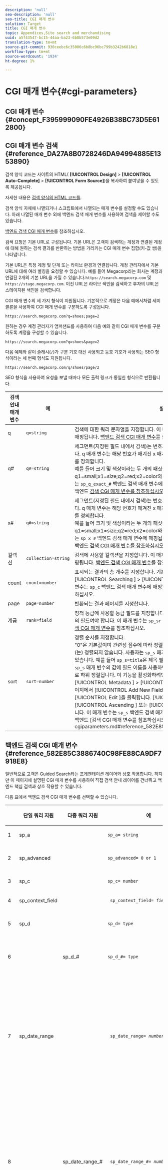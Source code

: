```yaml
---
description: 'null'
seo-description: 'null'
seo-title: CGI 매개 변수
solution: Target
title: CGI 매개 변수
topic: Appendices,Site search and merchandising
uuid: a5f43547-bc15-44aa-ba23-6b8b573e09d2
translation-type: tm+mt
source-git-commit: 930ceebc6c35006c6b8bc96bc799b3242b6818e1
workflow-type: tm+mt
source-wordcount: '1934'
ht-degree: 1%

---
```



# CGI 매개 변수{#cgi-parameters}

## CGI 매개 변수 {#concept_F395999090FE4926B38BC73D5E612800}

## CGI 매개 변수 검색 {#reference_DA27A8B0728246DA94994885E1353890}

검색 양식 코드는 사이트의 HTML( **[!UICONTROL Design]** > **[!UICONTROL Auto-Complete]** > **[!UICONTROL Form Source]**)을 복사하여 붙여넣을 수 있도록 제공됩니다.

자세한 내용은 [검색 양식의 HTML 코드를](../c-about-auto-complete.md#task_A3A01EA800F24C0AA33902387E0362C7).

검색 양식 자체에 나열되거나 스크립트에서 나열되는 매개 변수를 설정할 수도 있습니다. 아래 나열된 매개 변수 외에 백엔드 검색 매개 변수를 사용하여 검색을 제어할 수도 있습니다.

[백엔드 검색 CGI 매개 변수](../c-appendices/c-cgiparameters.md#reference_582E85C3886740C98FE88CA9DF7918E8)를 참조하십시오.

검색 요청은 기본 URL로 구성됩니다. 기본 URL은 고객이 검색하는 계정과 연결된 계정에 대해 원하는 검색 결과를 반환하는 방법을 가리키는 CGI 매개 변수 집합(키-값 쌍)을 나타냅니다.

기본 URL은 특정 계정 및 단계 또는 라이브 환경과 연결됩니다. 계정 관리자에서 기본 URL에 대해 여러 별칭을 요청할 수 있습니다. 예를 들어 Megacorp라는 회사는 계정과 연결된 2개의 기본 URL을 가질 수 있습니다.`https://search.megacorp.com` 및 `https://stage.megacorp.com`. 이전 URL은 라이브 색인을 검색하고 후자의 URL은 스테이지된 색인을 검색합니다.

CGI 매개 변수의 세 가지 형식이 지원됩니다. 기본적으로 계정은 다음 예에서처럼 세미콜론을 사용하여 CGI 매개 변수를 구분하도록 구성됩니다.

`https://search.megacorp.com?q=shoes;page=2`

원하는 경우 계정 관리자가 앰퍼샌드를 사용하여 다음 예와 같이 CGI 매개 변수를 구분하도록 계정을 구성할 수 있습니다.

`https://search.megacorp.com?q=shoes&page=2`

다음 예제와 같이 슬래시(`/`)가 구분 기호 대신 사용되고 등호 기호가 사용되는 SEO 형식이라는 세 번째 형식도 지원됩니다.

`https://search.megacorp.com/q/shoes/page/2`

SEO 형식을 사용하여 요청을 보낼 때마다 모든 출력 링크가 동일한 형식으로 반환됩니다.

| 검색 안내 매개 변수 | 예 | 설명 |
|--- |--- |--- |
| q | `q=string` | 검색에 대한 쿼리 문자열을 지정합니다. 이 매개 변수는 `sp_q` 백엔드 검색 매개 변수에 매핑됩니다.  [백엔드 검색 CGI 매개 변수](../c-appendices/c-cgiparameters.md#reference_582E85C3886740C98FE88CA9DF7918E8)를 참조하십시오. |
| q# | `q#=string` | 세그먼트(지정된 필드 내에서 검색)는 번호가 매겨진 q 및 x 매개 변수를 통해 수행됩니다.  q 매개 변수는 해당 번호가 매겨진 x 매개 변수로 표현되는 패싯에서 검색하는 용어를 정의합니다.<br>예를 들어 크기 및 색상이라는 두 개의 패싯이 있는 경우 q1=small;x1=size;q2=red;x2=color와 같은 요소를 가질 수 있습니다.  이 매개 변수는 `sp_q_exact_#` 백엔드 검색 매개 변수에 매핑됩니다.  <br>백엔드  [검색 CGI 매개 변수를 참조하십시오](../c-appendices/c-cgiparameters.md#reference_582E85C3886740C98FE88CA9DF7918E8). |
| x# | `q#=string` | 세그먼트(지정된 필드 내에서 검색)는 번호가 매겨진 q 및 x 매개 변수를 통해 수행됩니다.  q 매개 변수는 해당 번호가 매겨진 x 매개 변수로 표현되는 패싯에서 검색하는 용어를 정의합니다. <br>예를 들어 크기 및 색상이라는 두 개의 패싯이 있는 경우 q1=small;x1=size;q2=red;x2=color와 같은 요소를 가질 수 있습니다.  이 매개 변수는 `sp_x_#` 백엔드 검색 매개 변수에 매핑됩니다.  <br>백엔드  [검색 CGI 매개 변수를 참조하십시오](../c-appendices/c-cgiparameters.md#reference_582E85C3886740C98FE88CA9DF7918E8). |
| 컬렉션 | `collection=string` | 검색에 사용할 컬렉션을 지정합니다.  이 매개 변수는 `sp_k` 백엔드 검색 매개 변수에 매핑됩니다.  [백엔드 검색 CGI 매개 변수](../c-appendices/c-cgiparameters.md#reference_582E85C3886740C98FE88CA9DF7918E8)를 참조하십시오. |
| count | `count=number` | 표시되는 결과의 총 개수를 지정합니다.  기본값은 [!UICONTROL Settings ] > [!UICONTROL Searching ] > [!UICONTROL Searches ]에 정의됩니다..  이 매개 변수는 `sp_c` 백엔드 검색 매개 변수에 매핑됩니다.  [백엔드 검색 CGI 매개 변수](../c-appendices/c-cgiparameters.md#reference_582E85C3886740C98FE88CA9DF7918E8)를 참조하십시오. |
| page | `page=number` | 반환되는 결과 페이지를 지정합니다. |
| 계급 | `rank=field` | 정적 등급에 사용할 등급 필드를 지정합니다.  필드는 0보다 큰 관련성이 있는 등급 유형의 필드여야 합니다.  이 매개 변수는 `sp_sr` 백엔드 매개 변수에 매핑됩니다.  [백엔드 검색 CGI 매개 변수](../c-appendices/c-cgiparameters.md#reference_582E85C3886740C98FE88CA9DF7918E8)를 참조하십시오. |
| sort | `sort=number` | 정렬 순서를 지정합니다.<br>&quot;0&quot;은 기본값이며 관련성 점수에 따라 정렬합니다.&quot;1&quot;은 날짜별로 정렬합니다.&quot;-1&quot;은(는) 정렬되지 않습니다.  사용자는 `sp_s` 매개 변수의 값에 대한 필드 이름을 지정할 수 있습니다.  예를 들어 `sp_s=title`은 제목 필드에 포함된 값에 따라 결과를 정렬합니다. ` sp_s ` 매개 변수의 값에 필드 이름을 사용하면 해당 필드별로 결과가 정렬되고 관련성별로 하위 정렬됩니다.  이 기능을 활성화하려면 [!UICONTROL Settings ] > [!UICONTROL Metadata ] > [!UICONTROL Definitions ]를 클릭합니다. 정의 페이지에서 [!UICONTROL Add New Field ]을 클릭하거나 특정 필드 이름에 대해 [!UICONTROL Edit ]을 클릭합니다. [!UICONTROL Sorting ] 드롭다운 목록에서 [!UICONTROL Ascending ] 또는 [!UICONTROL Descending ] 중 하나를 선택합니다. 이 매개 변수는 `sp_s` 백엔드 검색 매개 변수에 매핑됩니다. <br>백엔드  [검색 CGI 매개 변수를 참조하십시오].(../c-appendices/c-cgiparameters.md#reference_582E85C3886740C98FE88CA9DF7918E8). |

## 백엔드 검색 CGI 매개 변수 {#reference_582E85C3886740C98FE88CA9DF7918E8}

일반적으로 고객은 Guided Search라는 프레젠테이션 레이어와 상호 작용합니다. 하지만 이 페이지에 설명된 CGI 매개 변수를 사용하여 직접 검색 안내 레이어를 건너뛰고 백엔드 핵심 검색과 상호 작용할 수 있습니다.

다음 표에서 백엔드 검색 CGI 매개 변수를 선택할 수 있습니다.
<table> 
 <thead> 
  <tr> 
   <th colname="col1" class="entry"> </th> 
   <th colname="col2" class="entry"> <p>단일 쿼리 지원 </p> </th> 
   <th colname="col03" class="entry"> <p>다중 쿼리 지원 </p> </th> 
   <th colname="col3" class="entry"> <p>예 </p> </th> 
   <th colname="col4" class="entry"> <p>설명 </p> </th> 
  </tr> 
 </thead>
 <tbody> 
  <tr> 
   <td colname="col1"> <p>1 </p> </td> 
   <td colname="col2"> <p>sp_a </p> </td> 
   <td colname="col03"> <p> </p> </td> 
   <td colname="col3"> <p> <code>sp_a= string </code> </p> </td> 
   <td colname="col4"> <p>계정 번호 문자열을 지정합니다. 이 매개 변수는 필수이며 올바른 계정 번호 문자열이어야 합니다. <span class="uicontrol"> 설정 </span> &gt; <span class="uicontrol"> 계정 옵션 </span> &gt; <span class="uicontrol"> 계정 설정 </span>에서 계정 번호 문자열을 찾을 수 있습니다. </p> </td> 
  </tr> 
  <tr> 
   <td colname="col1"> <p>2 </p> </td> 
   <td colname="col2"> <p>sp_advanced </p> </td> 
   <td colname="col03"> <p> </p> </td> 
   <td colname="col3"> <p> <code>sp_advanced= 0 or 1 </code> </p> </td> 
   <td colname="col4"> <p><code>sp_advanced=1 </code>이(가) 쿼리와 함께 제출되면 검색 템플릿의 <code>&lt;search-if-advanced&gt; </code> 태그와 <code>&lt;/search-if-advanced&gt; </code> 태그 사이의 모든 코드가 검색 양식에 사용됩니다. <code>&lt;search-if-not-advanced&gt; </code> 태그와 <code>&lt;/search-if-not-advanced&gt; </code> 태그 사이의 모든 코드는 무시됩니다. <code>sp_advanced=0 </code>(또는 다른 값)이 제출되면 &lt;search-if-advanced&gt; 템플릿 블록이 무시되고 &lt;search-if-not-advanced&gt; 템플릿 블록이 사용됩니다. </p> </td> 
  </tr> 
  <tr> 
   <td colname="col1"> <p>3 </p> </td> 
   <td colname="col2"> <p>sp_c </p> </td> 
   <td colname="col03"> <p> </p> </td> 
   <td colname="col3"> <p> <code>sp_c= number </code> </p> </td> 
   <td colname="col4"> <p>표시할 결과의 총 개수를 지정합니다. 기본값은 10입니다. </p> </td> 
  </tr> 
  <tr> 
   <td colname="col1"> <p>4 </p> </td> 
   <td colname="col2"> <p>sp_context_field </p> </td> 
   <td colname="col03"> <p> </p> </td> 
   <td colname="col3"> <p> <code> sp_context_field= <i>field</i> </code> </p> </td> 
   <td colname="col4"> <p>주어진 필드에 대한 컨텍스트 정보를 수집합니다. 수집된 정보는 <code>&lt;search-context&gt; </code> 템플릿 태그를 통해 검색 결과로 출력됩니다. 기본값은 <code>body </code>입니다. </p> </td> 
  </tr> 
  <tr> 
   <td colname="col1"> <p>5 </p> </td> 
   <td colname="col2"> <p>sp_d </p> </td> 
   <td colname="col03"> <p> </p> </td> 
   <td colname="col3"> <p> <code>sp_d= type </code> </p> </td> 
   <td colname="col4"> <p>수행할 날짜 범위 검색 유형을 지정합니다. 유형에 사용할 수 있는 값은 모두 있습니다. 즉, 날짜 범위 검색, 사용자 지정을 수행하지 않습니다. 즉, <code>sp_date_range </code> 값을 사용하여 검색할 날짜와 특정 날짜를 결정해야 합니다. 즉, <code>sp_start_day </code>, <code>sp_start_month </code>, <code>sp_start_year </code>, <code>sp_end_day </code>, <code>sp_end_month </code> 및 <code>sp_end_year </code>의 값이 검색할 날짜 범위를 결정하는 데 사용됨을 나타냅니다. <code>sp_d </code> 은 검색 양식에 사용자 지정 범위(예:)로 또는 특정 시작 및 종료 날짜 범위로 검색할 수 있는 옵션이 포함되어 있는 경우에만  <code>sp_date_range </code>필요합니다. </p> </td> 
  </tr> 
  <tr> 
   <td colname="col1"> <p>6 </p> </td> 
   <td colname="col2"> <p> </p> </td> 
   <td colname="col03"> <p> sp_d_# </p> </td> 
   <td colname="col3"> <p> <code>sp_d_#= type </code> </p> </td> 
   <td colname="col4"> <p>해당 <code>sp_q_# </code> 쿼리에 대해 검색할 날짜 범위 유형을 지정합니다. "#"은(는) 1에서 16 사이의 숫자로 대체됩니다(예: <code>sp_d_8 </code>, 번호가 매겨진 쿼리 <code>sp_q_8 </code>)에 적용됩니다.) </p> <p><code>type </code>을(를) 원하는 대로 설정할 수 있습니다. 즉, 날짜 범위 검색, 사용자 지정을 수행하지 않습니다. 즉, <code>sp_date_range_# </code> 값이 검색할 날짜와 특정 날짜를 결정하는 데 사용됨을 나타내고, <code>sp_q_min_day_# </code>, <code>sp_q_min_month_# </code>, <code>sp_q_min_year_# </code>, <code>sp_q_max_day_# </code>, <code>sp_q_max_month_# </code> 및 <code>sp_q_max_year_# </code>의 값을 사용하여 날짜 범위를 결정합니다. <code>sp_d_# </code>의 사용은 검색 양식에 사용자 지정 범위(예: <code>sp_date_range_# </code>) 또는 특정 시작 및 종료 날짜 범위로 검색하는 옵션이 포함되어 있는 경우에만 필요합니다. </p> </td> 
  </tr> 
  <tr> 
   <td colname="col1"> <p>7 </p> </td> 
   <td colname="col2"> <p>sp_date_range </p> </td> 
   <td colname="col03"> <p> </p> </td> 
   <td colname="col3"> <p> <code> sp_date_range= <i>number</i> </code> </p> </td> 
   <td colname="col4"> <p>검색에 적용할 사전 정의된 날짜 범위를 지정합니다. 0보다 크거나 같은 값은 오늘 이전에 검색할 일 수를 지정합니다. 예를 들어 "0"의 값은 "today"를, "1"의 값은 "today and yesterday"를, "30"의 값은 "최근 30일 이내"를 지정합니다. </p> <p>0 아래의 값은 다음과 같이 사용자 지정 범위를 지정합니다. </p> <p>-1 = "없음"으로, 날짜 범위를 지정하지 않는 것과 같습니다. </p> <p>-2 = "이번 주" - 현재 주의 일요일부터 토요일까지 검색합니다. </p> <p>-3 = "지난 주"로, 현재 주 이전 주의 일요일부터 토요일까지 검색합니다. </p> <p>-4 = "이번 달"이며 현재 달 내의 날짜를 검색합니다. </p> <p>-5 = "지난 달"이며 현재 월 이전 달 내의 날짜를 검색합니다. </p> <p>-6 = "올해"로, 현재 연도 내의 날짜를 검색합니다. </p> <p>-7 = "지난 해"로, 현재 연도 이전 년 내의 날짜를 검색합니다. </p> </td> 
  </tr> 
  <tr> 
   <td colname="col1"> <p>8 </p> </td> 
   <td colname="col2"> <p> </p> </td> 
   <td colname="col03"> <p>sp_date_range_# </p> </td> 
   <td colname="col3"> <p> <code> sp_date_range_#= <i>number</i> </code> </p> </td> 
   <td colname="col4"> <p>해당 <code>sp_q_# </code> 쿼리에 적용할 사전 정의된 날짜 범위를 지정합니다. "#"은(는) 1에서 16 사이의 숫자로 대체됩니다(예: <code>sp_date_range_8 </code>, 번호가 매겨진 쿼리 <code>sp_q_8 </code>)에 적용됩니다.) </p> <p>0보다 크거나 같은 값은 오늘 이전에 검색할 일 수를 지정합니다. 예를 들어 0의 값은 오늘 값을 지정합니다.값 1은 오늘 및 어제 지정합니다.값이 30이면 지난 30일 이내에 지정되는 등 </p> <p>0 아래의 값은 다음과 같이 사용자 지정 범위를 지정합니다. </p> <p>-1 = "없음"으로, 날짜 범위를 지정하지 않는 것과 같습니다. </p> <p>-2 = "이번 주" - 현재 주의 일요일부터 토요일까지 검색합니다. </p> <p>-3 = "지난 주"로, 현재 주 이전 주의 일요일부터 토요일까지 검색합니다. </p> <p>-4 = "이번 달"이며 현재 달 내의 날짜를 검색합니다. </p> <p>-5 = "지난 달"이며 현재 월 이전 달 내의 날짜를 검색합니다. </p> <p>-6 = "올해"로, 현재 연도 내의 날짜를 검색합니다. </p> <p>-7 = "지난 해"로, 현재 연도 이전 년 내의 날짜를 검색합니다. </p> </td> 
  </tr> 
  <tr> 
   <td colname="col1"> <p>9 </p> </td> 
   <td colname="col2"> <p>sp_dedupe_field </p> </td> 
   <td colname="col03"> <p> </p> </td> 
   <td colname="col3"> <p> <code> sp_dedupe_field= <i>fieldname</i> </code> </p> </td> 
   <td colname="col4"> <p>검색 결과를 중복 해제할 단일 필드를 지정합니다. 해당 필드의 중복 결과는 모두 검색 결과에서 제거됩니다. 예를 들어 <code>sp_dedupe_field=title </code>의 경우 지정된 제목에 대한 상위 결과만 검색 결과에 표시됩니다(두 개의 결과에 동일한 제목 필드 컨텐츠가 없는 경우). 다중 값(허용 목록) 유형 필드의 경우 전체 필드 내용이 비교에 사용됩니다. 하나의 필드만 지정할 수 있습니다. 필드 이름에 "테이블 한정자"를 사용할 수 없습니다. </p> </td> 
  </tr> 
  <tr> 
   <td colname="col1"> <p>10 </p> </td> 
   <td colname="col2"> <p>sp_e </p> </td> 
   <td colname="col03"> <p> </p> </td> 
   <td colname="col3"> <p> <code>sp_e= number </code> </p> </td> 
   <td colname="col4"> <p>쿼리 문자열에서 문자 수가 넘는 모든 단어에 대해 자동 와일드카드 확장을 적용하도록 지정합니다. 즉, <code>sp_e=5 </code>은 "query" 또는 "number"와 같이 5자 이상의 단어가 와일드카드 문자 '*'로 확장되도록 지정하여 "query*" 또는 "number*"를 검색하는 것과 동일한 검색을 수행합니다. 문자 수가 적은 단어는 확장되지 않으므로 "word"에 대한 검색에는 자동 와일드카드 확장이 없습니다. </p> </td> 
  </tr> 
  <tr> 
   <td colname="col1"> <p>11 </p> </td> 
   <td colname="col2"> <p> </p> </td> 
   <td colname="col03"> <p> sp_e_# </p> </td> 
   <td colname="col3"> <p> <code>sp_e_#= number </code> </p> </td> 
   <td colname="col4"> <p>문자 수가 많은 해당 <code>sp_q_# </code> 쿼리 문자열에서 모든 단어에 대해 자동 와일드카드 확장을 적용하도록 지정합니다. 즉, <code>sp_e_2=5 </code>은 "query" 또는 "number"와 같이 <code>sp_q_2 </code> 쿼리 문자열에 5개 이상의 문자가 있는 단어가 와일드카드 문자 ' <code>* </code>'로 확장되도록 지정하여 "query*" 또는 "number*"를 검색하는 것과 동일한 검색을 수행합니다. 문자 수가 적은 단어는 확장되지 않으므로 <code>sp_q_2 </code>의 "word"에 대한 검색에는 자동 와일드카드 확장이 없습니다. </p> </td> 
  </tr> 
  <tr> 
   <td colname="col1"> <p>12 </p> </td> 
   <td colname="col2"> <p>sp_end_day, sp_end_month, sp_end_year </p> </td> 
   <td colname="col03"> <p> </p> </td> 
   <td colname="col3"> <p> <code> sp_end_day= <i>number</i>,sp_end_month= <i>number</i>, sp_end_year= <i>number</i> </code> </p> </td> 
   <td colname="col4"> <p>이 값의 트리플트는 검색에 대한 종료 날짜 범위를 지정하며 세트로 제공해야 합니다. </p> </td> 
  </tr> 
  <tr> 
   <td colname="col1"> <p>13 </p> </td> 
   <td colname="col2"> <p>sp_f </p> </td> 
   <td colname="col03"> <p> </p> </td> 
   <td colname="col3"> <p> <code>sp_f= string </code> </p> </td> 
   <td colname="col4"> <p>쿼리 매개 변수 문자열(예: <code>sp_q </code>)의 문자 집합을 지정합니다. 이 문자열은 항상 검색 양식이 포함된 페이지의 문자 집합과 일치해야 합니다. </p> </td> 
  </tr> 
  <tr> 
   <td colname="col1"> <p>14 </p> </td> 
   <td colname="col2"> <p>sp_field_table </p> </td> 
   <td colname="col03"> <p> </p> </td> 
   <td colname="col3"> <p> <code> sp_field_ table=table: field,field... </code> </p> </td> 
   <td colname="col4"> <p>지정된 필드로 구성된 논리 데이터 테이블을 정의합니다. 예를 들어 "color", "size" 및 "price" 필드로 구성된 "items"라는 테이블이 다음과 같이 정의됩니다. </p> <p> <code>sp_field_table=items:color,size,price </code> </p> <p>논리 테이블은 <span class="uicontrol"> 설정 </span> &gt; <span class="uicontrol"> 메타데이터 </span> &gt; <span class="uicontrol"> 정의 </span>에서 "허용 목록"을 선택한 필드와 함께 가장 유용합니다. 필드 이름을 값으로 사용하는 모든 CGI 매개 변수 및 템플릿 태그는 선택적으로 "." 뒤에 오는 테이블 이름을 지정할 수 있습니다. 필드 이름 앞(예: <code>sp_x_1=tablename.fieldname </code>). </p> <p>예를 들어, "large" 크기의 하나 이상의 "red" 항목이 포함된 문서(항목이 메타데이터의 병렬 행으로 표현되는 경우)를 검색하려면 다음을 사용할 수 있습니다. </p> <p> <code> sp_q_exact_1=red&amp;sp_x_1=items.color&amp; sp_q_exact_2=large&amp;sp_x_2=items.size&amp;sp_field_table=items:color,size,price </code> </p> </td> 
  </tr> 
  <tr> 
   <td colname="col1"> <p>15 </p> </td> 
   <td colname="col2"> sp_i </td> 
   <td colname="col03"> <p> </p> </td> 
   <td colname="col3"> <p> </p></td><td colname="col4"><p></p><p></p><p><code>sp_i=1 </code><code>sp_i=2 </code></p></td></tr><tr><td colname="col1"><p></p></td><td colname="col2"><p></p></td><td colname="col03"><p></p></td><td colname="col3"><p><code>sp_k= string </code></p></td><td colname="col4"><p></p><p></p></td></tr><tr><td colname="col1"><p></p></td><td colname="col2"><p></p></td><td colname="col03"><p></p></td><td colname="col3"><p><code>sp_l= string </code></p></td><td colname="col4"><p><code>sp_q </code><code>string </code></p></td></tr><tr><td colname="col1"><p></p></td><td colname="col2"><p></p></td><td colname="col03"><p></p></td><td colname="col3"><p><code>sp_literal= 0 or 1 </code></p></td><td colname="col4"><p><code>sp_literal=1 </code></p><p><code>sp_literal=0 </code></p><p></p></td></tr><tr><td colname="col1"><p></p></td><td colname="col2"><p></p></td><td colname="col03"><p></p></td><td colname="col3"><p><code>sp_m= number </code></p></td><td colname="col4"><p></p></td></tr><tr><td colname="col1"><p></p></td><td colname="col2"><p></p></td><td colname="col03"><p></p></td><td colname="col3"><p><code>sp_n= number </code></p></td><td colname="col4"><p></p></td></tr><tr><td colname="col1"><p></p></td><td colname="col2"><p></p></td><td colname="col03"><p></p></td><td colname="col3"><p><code>sp_not_found_page= url </code></p></td><td colname="col4"><p></p></td></tr><tr><td colname="col1"><p></p></td><td colname="col2"><p></p></td><td colname="col03"><p></p></td><td colname="col3"><p><code>sp_p= any/all/phrase </code></p></td><td colname="col4"><p><code>any </code><code>all </code><code>phrase </code></p><p><code>phrase </code><code>all </code><code>sp_p </code></p><p></p><p></p><p><code>sp_p </code></p><p></p></td></tr><tr><td colname="col1"><p></p></td><td colname="col2"><p></p></td><td colname="col03"><p></p></td><td colname="col3"><p><code>sp_p_#= any/all/phrase </code></p></td><td colname="col4"><p><code>sp_q_# </code><code>sp_p_8 </code><code>sp_q_8 </code><code>any </code><code>all </code><code>phrase </code></p><p><code>all </code><code>phrase </code><code>sp_p_# </code><code>any </code></p></td></tr><tr><td colname="col1"><p></p></td><td colname="col2"><p></p></td><td colname="col03"><p></p></td><td colname="col3"><p><code> sp_pt= <i>exact/equivalent/compatible</i> </code></p></td><td colname="col4"><p><code>exact </code><code>equivalent </code><code>compatible </code><code>sp_p </code><code>exact </code><code>sp_p </code><code>all </code><code>phrase </code><code>equivalent </code><code>sp_pt </code><code>compatible </code></p></td></tr><tr><td colname="col1"><p></p></td><td colname="col2"><p></p></td><td colname="col03"><p></p></td><td colname="col3"><p><code> sp_pt_#= <i>exact/equivalent/compatible</i> </code></p></td><td colname="col4"><p><code>sp_q_# </code><code>sp_p_8 </code><code>sp_q_8 </code><code>exact </code><code>equivalent </code><code>exact </code><code>compatible </code><code>sp_p_# </code><code>exact </code><code>sp_p_# </code><code>equivalent </code><code>sp_pt_# </code><code>compatible </code></p></td></tr><tr><td colname="col1"><p></p></td><td colname="col2"><p></p></td><td colname="col03"><p></p></td><td colname="col3"><p><code>sp_q= string </code></p></td><td colname="col4"><p></p></td></tr><tr><td colname="col1"><p></p></td><td colname="col2"><p></p></td><td colname="col03"><p></p></td><td colname="col3"><p><code>sp_q_#= text </code></p></td><td colname="col4"><p><code>sp_q_# </code><code>sp_q_1 </code><code>sp_q_16 </code></p><p></p><p><code class="syntax html"> Search&nbsp;for:&nbsp;&lt;input&nbsp;type="text"&nbsp;name="sp_q"&nbsp;value="great"&gt; 
      Search&nbsp;for:&nbsp;&lt;input&nbsp;type="text"&nbsp;name="sp_q_1"&nbsp;value="books"&gt; </code></p></td></tr><tr><td colname="col1"><p></p></td><td colname="col2"><p></p></td><td colname="col03"><p></p></td><td colname="col3"><p><code>sp_q_day= integer value </code></p><p><code>sp_q_month= integer value </code></p><p><code>sp_q_year= integer value </code></p><p><code>sp_q_day_#= integer value </code></p><p><code>sp_q_month_#= integer value </code></p><p><code>sp_q_year_#= integer value </code></p></td><td colname="col4"><p><code>sp_q_day </code><code>sp_q_month </code><code>sp_q_year </code><code>sp_q </code></p><p><code># </code><code>sp_q_day_6 </code><code>sp_q_6 </code></p><p><code>PublishDate </code></p><p><code class="syntax html"> &lt;input&nbsp;type="hidden"&nbsp;name="sp_x_1"&nbsp;value="PublishDate"&gt; Search&nbsp;for:&nbsp;&lt;input&nbsp;type="text"&nbsp;name="sp_q"&nbsp;value="orange"&gt;On&nbsp;:&nbsp;&lt;input&nbsp;type="text"&nbsp;name="sp_q_day_1"&nbsp;size="2"&nbsp;value="1"&gt;&nbsp;Day&lt;input&nbsp;type="text"&nbsp;name="sp_q_month_1"&nbsp;size="2"&nbsp;value="1"&gt;&nbsp;Month &lt;input&nbsp;type="text"&nbsp;name="sp_q_year_1"&nbsp;size="4"&nbsp;value="2000"&gt;&nbsp;Year&nbsp; </code></p></td></tr><tr><td colname="col1"><p></p></td><td colname="col2"><p></p></td><td colname="col03"><p></p></td><td colname="col3"><p><code> sp_q_location=<i>latitude/longitude</i> OR <i>areacode</i> OR <i>zipcode</i> </code></p><p><code> sp_q_location_#= <i>latitude/longitude</i> OR <i>areacode</i> OR <i>zipcode</i> </code></p></td><td colname="col4"><p><code>sp_q_location </code><code>sp_q_location_# </code><code># </code></p><p></p><p></p></td></tr><tr><td colname="col1"><p></p></td><td colname="col2"><p></p></td><td colname="col03"><p></p></td><td colname="col3"><p><code> sp_q_max_relevant_distance= <i>value</i> </code></p><p><code> sp_q_max_relevant_distance_#= <i>value</i> </code></p></td><td colname="col4"><p><code>sp_q_max_relevant_distance </code><code>sp_q_max_relevant_distance_# </code><code># </code></p><p><code>sp_q_max_relevant_distance </code></p><p><code>sp_q_max_relevant_distance_# </code></p><p></p></td></tr><tr><td colname="col1"><p></p></td><td colname="col2"><p></p><p></p></td><td colname="col03"><p></p><p></p></td><td colname="col3"><p><code> sp_q_min_day=<i>integer value</i> </code></p><p><code> sp_q_min_month=<i>integer value</i> </code></p><p><code> sp_q_min_year=<i>integer value</i> </code></p><p><code> sp_q_max_day=<i>integer value</i> </code></p><p><code> sp_q_max_month=<i>integer value</i> </code></p><p><code> sp_q_max_year=<i>integer value</i> </code></p><p><code> sp_q_min_day_#=<i>integer value</i> </code></p><p><code> sp_q_min_month_#=<i>integer value</i> </code></p><p><code> sp_q_min_year_#=<i>integer value</i> </code></p><p><code> sp_q_max_day_#=<i>integer value</i> </code></p><p><code> sp_q_max_month_#=<i>integer value</i> </code></p><p><code> sp_q_max_year_#=<i>integer value</i> </code></p></td><td colname="col4"><p><code>sp_q_min_day </code><code>sp_q_min_month </code><code>sp_q_min_year </code><code>sp_q_max_day </code><code>sp_q_max_month </code><code>sp_q </code></p><p><code># </code><code>sp_q_min_day_6 </code><code>sp_q_6 </code></p><p></p><p><code>PublishDate </code></p><p><code class="syntax html"> &lt;input&nbsp;type="hidden"&nbsp;name="sp_x_1"&nbsp;value="PublishDate"&gt;Search&nbsp;for:&nbsp;&lt;input&nbsp;type="text"&nbsp;name="sp_q"&nbsp;value="orange"&gt;Between:&nbsp;&lt;input&nbsp;type="text"&nbsp;name="sp_q_min_day_1"&nbsp;size="2"&nbsp;value="1"&gt;&nbsp;Start&nbsp;Day&lt;input&nbsp;type="text"&nbsp;name="sp_q_min_month_1"&nbsp;size="2"&nbsp;value="1"&gt;&nbsp;Start&nbsp;Month 
      &lt;input&nbsp;type="text"&nbsp;name="sp_q_min_year_1"&nbsp;size="4"&nbsp;value="2000"&gt;&nbsp;Start&nbsp;Year 
      And:&nbsp;&lt;input&nbsp;type="text"&nbsp;name="sp_q_max_day_1"&nbsp;size="2"&nbsp;value="31"&gt;&nbsp;End&nbsp;Day 
      &lt;input&nbsp;type="text"&nbsp;name="sp_q_max_month_1"&nbsp;size="2"&nbsp;value="12"&gt;&nbsp;End&nbsp;Month 
      &lt;input&nbsp;type="text"&nbsp;name="sp_q_max_year_1"&nbsp;size="4"&nbsp;value="2000"&gt;&nbsp;End&nbsp;Year </code></p></td></tr><tr><td colname="col1"><p></p></td><td colname="col2"><p></p></td><td colname="col03"><p></p></td><td colname="col3"><p><code>sp_q_min= value </code></p><p><code>sp_q_max= value </code></p><p><code>sp_q_min_#= value </code></p><p><code>sp_q_max_#= value </code></p><p><code>sp_q_exact_#=value </code></p></td><td colname="col4"><p><code>sp_q_min </code><code>sp_q_max </code><code>sp_q_exact </code><code>sp_q </code></p><p><code># </code><code>sp_q_min_8 </code><code>sp_q_8 </code></p><p><code>sp_q_exact_# </code><code>sp_q_min_# </code><code>sp_q_max_# </code><code>sp_q_exact_# </code><code>sp_q_min_# </code><code>sp_q_max_# </code></p><p><code>sp_q_min_# </code><code>sp_q_max_# </code><code>sp_q_exact_# </code><code>...&amp;sp_q_exact_1=green|red&amp;sp_x_1=color </code></p></td></tr><tr><td colname="col1"><p></p></td><td colname="col2"><p></p></td><td colname="col03"><p></p></td><td colname="col3"><p><code>sp_q_nocp= 1 or 0 </code></p><p><code>sp_q_nocp_#= 1 or 0 </code></p></td><td colname="col4"><p><code>0 </code></p><p><code>1 </code></p><p><code>sp_q_nocp </code><code>sp_q </code><code># </code><code>sp_q_nocp_8 </code><code>sp_q_8 </code></p><p></p></td></tr><tr><td colname="col1"><p></p></td><td colname="col2"><p></p></td><td colname="col03"><p></p></td><td colname="col3"><p><code>sp_q_required= 1 or 0 or -1 </code></p><p><code>sp_q_required_#= 1 or 0 or -1 </code></p></td><td colname="col4"><p></p><p><code>sp_q_required </code><code>sp_q </code></p><p><code># </code><code>sp_q_required_8 </code><code>sp_q_8 </code></p><p></p><p><code class="syntax html"> &lt;input&nbsp;type="hidden"&nbsp;name="sp_x_1"&nbsp;value="platform"&gt; 
      Search&nbsp;for:&nbsp;&lt;input&nbsp;type="text"&nbsp;name="sp_q"&nbsp;value="calc"&gt; 
      Exclude:&nbsp;&lt;input&nbsp;type="text"&nbsp;name="sp_q_1"&nbsp;value="mac&nbsp;win&nbsp;all"&gt; 
      &lt;input&nbsp;type="hidden"&nbsp;name="sp_q_required_1"&nbsp;value="-1"&gt; </code></p></td></tr><tr><td colname="col1"><p></p></td><td colname="col2"><p></p></td><td colname="col03"><p></p></td><td colname="col3"><p><code> sp_redirect_ 
      if_one_result= <i>0 or 1</i> </code></p></td><td colname="col4"><p></p></td></tr><tr><td colname="col1"><p></p></td><td colname="col2"><p></p></td><td colname="col03"><p></p></td><td colname="col3"><p><code>sp_referrer= url </code></p></td><td colname="col4"><p></p><p></p></td></tr><tr><td colname="col1"><p></p></td><td colname="col2"><p></p></td><td colname="col03"><p></p></td><td colname="col3"><p></p></td><td colname="col4"><p><code>ro </code></p><p></p><p><code>sp_ro=body:10 </code></p><p></p><p><code>sp_ro=body:9|title:9 </code></p><p><p><code>sp_ro=title:10 </code><code>title </code><code>sp_ro </code><code>sp_ro </code></p></p><p></p><p></p></td></tr><tr><td colname="col1"><p></p></td><td colname="col2"><p></p></td><td colname="col03"><p></p></td><td colname="col3"><p><code>sp_s= number </code></p></td><td colname="col4"><p></p><p><code>sp_s </code><code>sp_s=title </code><code>sp_s </code></p><p></p><p><code>sp_s </code></p><p><code class="syntax html"> &lt;input&nbsp;type="hidden"&nbsp;name="sp_s"&nbsp;value="artist"&gt; 
      &lt;input&nbsp;type="hidden"&nbsp;name="sp_s"&nbsp;value="album"&gt; 
      &lt;input&nbsp;type="hidden"&nbsp;name="sp_s"&nbsp;value="track"&gt; 
      Search&nbsp;for:&nbsp;&lt;input&nbsp;type="text"&nbsp;name="sp_q"&nbsp;value="Music&nbsp;Search"&gt; </code></p><p><code>sp_field_table </code></p><p></p><p></p></td></tr><tr><td colname="col1"><p></p></td><td colname="col2"><p></p></td><td colname="col03"><p></p></td><td colname="col3"><p><code>sp_sr= field </code></p></td><td colname="col4"><p><code>sp_sr </code></p><p><code>sp_sr </code><code>&lt;input type="hidden" name="sp_sr" value=""&gt; </code></p></td></tr><tr><td colname="col1"><p></p></td><td colname="col2"><p></p></td><td colname="col03"><p></p></td><td colname="col3"><p><code>sp_sfvl_field= string </code></p></td><td colname="col4"><p><code>search-field-value-list</code></p><p><code>sp_sfvl_field </code></p></td></tr><tr><td colname="col1"><p></p></td><td colname="col2"><p></p></td><td colname="col03"><p></p></td><td colname="col3"><p></p></td><td colname="col4"><p><code>search-field-value-list </code></p><p><code>dynamic-facet-field-count </code><code>dynamic-facet-field-count </code></p><p><code>sp_sfvl_df_count </code><code>dynamic-facet-field-count </code><code>sp_sfvl_df_count </code><code>sp_sfvl_df_count </code></p><p></p></td></tr><tr><td colname="col1"><p></p></td><td colname="col2"><p></p></td><td colname="col03"><p></p></td><td colname="col3"><p></p><p></p></td><td colname="col4"><p></p><p></p><p></p></td></tr><tr><td colname="col1"><p></p></td><td colname="col2"><p></p></td><td colname="col03"><p></p></td><td colname="col3"><p></p><p></p></td><td colname="col4"><p></p><p><p><code>sp_sfvl_df_count </code><code>sp_sfvl_df_include </code><code>sp_sfvl_df_include </code><code>sp_sfvl_df_count </code></p></p><p></p></td></tr><tr><td colname="col1"><p></p></td><td colname="col2"><p></p></td><td colname="col03"><p></p></td><td colname="col3"><p><code>sp_staged= 0 or 1 </code></p></td><td colname="col4"><p><code>sp_staged=1 </code></p><p></p></td></tr><tr><td colname="col1"><p></p></td><td colname="col2"><p></p></td><td colname="col03"><p></p></td><td colname="col3"><p><code>sp_start_day= number </code></p><p><code>sp_start_month= number </code></p><p><code>sp_start_year= number </code></p></td><td colname="col4"><p></p></td></tr><tr><td colname="col1"><p></p></td><td colname="col2"><p></p></td><td colname="col03"><p></p></td><td colname="col3"><p><code>sp_suggest_q= number </code></p></td><td colname="col4"><p><code>sp_suggest_q </code><code>sp_q[_#] </code></p><p><code>sp_suggest_q </code><code>sp_q </code></p><p><code>sp_suggest_q=1 </code><code>sp_q_1 </code></p></td></tr><tr><td colname="col1"><p></p></td><td colname="col2"><p></p></td><td colname="col03"><p></p></td><td colname="col3"><p><code>sp_t= string </code></p></td><td colname="col4"><p></p><p></p><p></p><p></p></td></tr><tr><td colname="col1"><p></p></td><td colname="col2"><p></p></td><td colname="col03"><p></p></td><td colname="col3"><p><code>sp_trace= 0 or 1 </code></p></td><td colname="col4"><p><code>sp_stage=1 </code></p><p></p><p><p></p></p></td></tr><tr><td colname="col1"><p></p></td><td colname="col2"><p></p></td><td colname="col03"><p></p></td><td colname="col3"><p><code> sp_w= <i>sound-alike-enable</i> </code></p><p><code> sp_w_control=<i>sound-alike-control</i> </code></p></td><td colname="col4"><p></p><p></p><p></p><p></p><p></p><code>sp_w_control </code></p><p><code>sp_w_control=0 </code><code>sp_w </code></p><p><code class="syntax html"> &lt;input&nbsp;type=hidden&nbsp;name="sp_w_control"&nbsp;value="0"&gt;&lt;input&nbsp;type=checkbox&nbsp;name="sp_w"&nbsp;value="exact"&gt;No&nbsp;Sound-Alike&nbsp;matching </code></p><p><code>sp_w_control=1 </code><code>sp_w </code></p><p><code class="syntax html"> &lt;input&nbsp;type=hidden&nbsp;name="sp_w_control"&nbsp;value="1"&gt;&lt;input&nbsp;type=checkbox&nbsp;name="sp_w"&nbsp;value="alike"&gt;Sound-Alike&nbsp;matching </code></p><p><code>sp_w_control </code><code>sp_w </code></p><p></p></td></tr><tr><td colname="col1"><p></p></td><td colname="col2"><p></p></td><td colname="col03"><p></p></td><td colname="col3"><p><code>sp_x= field </code></p></td><td colname="col4"><p><code>sp_q </code><code>sp_x </code></p><p></p><p><code>sp_x </code></p><p></p><p><code>sp_x=any </code><code>sp_x </code></p><p><code>sp_x </code></p><p><code class="syntax html"> &lt;input&nbsp;type="hidden"&nbsp;name="sp_x"&nbsp;value="title"&gt;&lt;input&nbsp;type="hidden"&nbsp;name="sp_x"&nbsp;value="author"&gt;Search&nbsp;for:&nbsp;&lt;input&nbsp;type="text"&nbsp;name="sp_q"&nbsp;value="Great&nbsp;Books"&gt; </code></p></td></tr><tr><td colname="col1"><p></p></td><td colname="col2"><p></p></td><td colname="col03"><p></p></td><td colname="col3"><p><code>sp_x_#= field-name </code></p></td><td colname="col4"><p><code>sp_q_# </code><code> # </code><code>sp_x_8 </code></p><p><code>sp_x_# </code></p><p></p><p><code class="syntax html"> Search&nbsp;for:&nbsp;&lt;input&nbsp;type="text"&nbsp;name="sp_q"&nbsp;value="great"&gt;&lt;input&nbsp;type="hidden"&nbsp;name="sp_x_1"&nbsp;value="author"&gt;Search&nbsp;only&nbsp;documents&nbsp;written&nbsp;by:&nbsp;&lt;input&nbsp;type="text"&nbsp;name="sp_q_1"&nbsp;value="Fitzgerald"&gt; </code></p><p><code>sp_x </code><code>sp_x_# </code></p><p></p><p><code class="syntax html"> &lt;input&nbsp;type="hidden"&nbsp;name="sp_x_1"&nbsp;value="body"&gt;&lt;input&nbsp;type="hidden"&nbsp;name="sp_x_1"&nbsp;value="keys"&gt;Search&nbsp;for:&nbsp;&lt;input&nbsp;type="text"&nbsp;name="sp_q_1"&nbsp;value="flower"&gt; </code></p></td></tr></tbody></table>

## 백엔드 검색 CGI 매개 변수 {#section_260012BBC2514CC9A8E02E53DE8B41EE}를 사용하는 일반적인 예

다음 링크 쿼리는 검색 쿼리로서 &quot;음악&quot;을 사용하여 검색을 시작하고 모든 기본 매개 변수를 사용합니다. URL은 가독성을 위해 두 줄로 분할됩니다. HTML에서 이 링크는 모두 한 줄에 있어야 합니다.

```
<a href="https://search.atomz.com/search/?sp_q=Music&sp_a=sp99999999"> 
Testing...</a>
```

동일한 기능은 일반적으로 다음과 같은 형태로 정의됩니다.

```
<form action="https://search.atomz.com/search/"> 
<input size=12 name="sp_q" value="Music"><br> 
<input type=hidden name="sp_a" value="sp99999999"> 
<input type=submit value="Search"><br> 
</form>
```

일반적으로 검색을 시작할 때 기본 매개 변수를 사용해야 합니다. 이렇게 하면 첫 번째 페이지가 표시되고, 관련성별로 정렬되며, 고객이 다른 페이지 및 기타 옵션을 선택할 수 있습니다. 사이트의 검색 양식에 컬렉션의 옵션이 포함되어 있는 경우 컬렉션 이름을 매개 변수로 전달합니다.

## 백엔드 검색 CGI 매개 변수 {#section_5FA3C620D5124FB2AB28857F8D8473F6} 사용에 대한 자세한 예

다음 양식 쿼리는 결과 `10`에서 시작하는 `25` 결과를 표시합니다. 요약은 표시되지 않고 정렬 순서는 날짜별로 지정되며 `support` 컬렉션이 사용됩니다. 지난 30일 이내에 발급된 문서만 반환됩니다.

```
<form action="https://search.atomz.com/search/"> 
<input size=12 name="sp_q"><br> 
<input type=hidden name="sp_a" value="sp99999999"> 
<input type=submit value="Search"><br> 
<input type=hidden name=sp_n value=10> 
<input type=hidden name=sp_c value=25> 
<input type=hidden name=sp_m value=0> 
<input type=hidden name=sp_s value=1> 
<input type=hidden name=sp_k value="support"> 
<input type=hidden name=sp_date_range value=30> 
</form>
```


